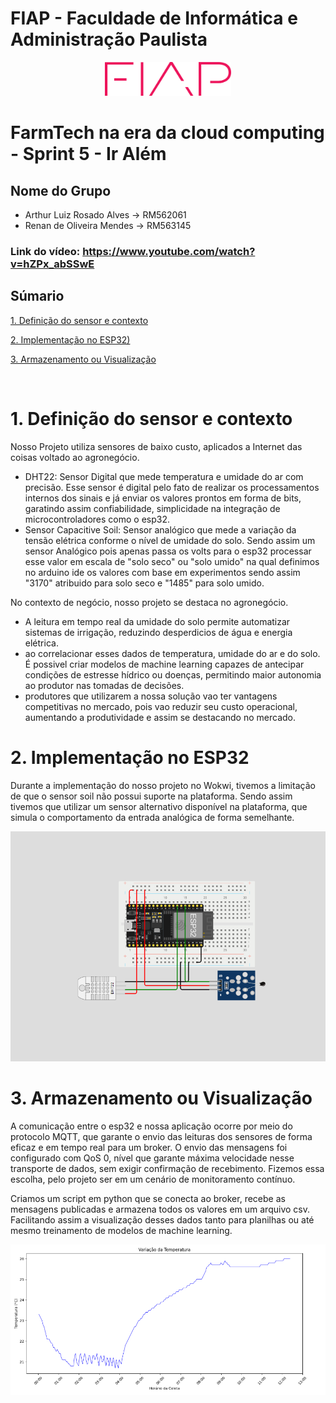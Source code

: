 # FIAP - Faculdade de Informática e Administração Paulista

<p align="center">
<a href= "https://www.fiap.com.br/"><img src="assets/logo-fiap.png" alt="FIAP - Faculdade de Informática e Admnistração Paulista" border="0" width=40% height=40%></a>
</p>

#  FarmTech na era da cloud computing - Sprint 5 - Ir Além

## Nome do Grupo

- Arthur Luiz Rosado Alves -> RM562061
- Renan de Oliveira Mendes -> RM563145

### Link do vídeo: https://www.youtube.com/watch?v=hZPx_abSSwE

## Súmario
[1. Definição do sensor e contexto](#c1)

[2. Implementação no ESP32)](#c2)

[3. Armazenamento ou Visualização](#c3)

<br>

# <a name="c1"></a>1. Definição do sensor e contexto

Nosso Projeto utiliza sensores de baixo custo, aplicados a Internet das coisas voltado ao agronegócio.

  - DHT22: Sensor Digital que mede temperatura e umidade do ar com precisão. Esse sensor é digital pelo fato de realizar os processamentos internos dos sinais e já enviar os valores prontos em forma de bits, garatindo assim confiabilidade, simplicidade na integração de microcontroladores como o esp32.
  - Sensor Capacitive Soil: Sensor analógico que mede a variação da tensão elétrica conforme o nível de umidade do solo. Sendo assim um sensor Analógico pois apenas passa os volts para o esp32 processar esse valor em escala de "solo seco" ou "solo umido" na qual definimos no arduino ide os valores com base em experimentos sendo assim "3170" atribuido para solo seco e "1485" para solo umido.

No contexto de negócio, nosso projeto se destaca no agronegócio.

- A leitura em tempo real da umidade do solo permite automatizar sistemas de irrigação, reduzindo desperdicios de água e energia elétrica.
- ao correlacionar esses dados de temperatura, umidade do ar e do solo. É possivel criar modelos de machine learning capazes de antecipar condições de estresse hídrico ou doenças, permitindo maior autonomia ao produtor nas tomadas de decisões.
- produtores que utilizarem a nossa solução vao ter vantagens competitivas no mercado, pois vao reduzir seu custo operacional, aumentando a produtividade e assim se destacando no mercado.

# <a name="c2"></a>2. Implementação no ESP32

Durante a implementação do nosso projeto no Wokwi, tivemos a limitação de que o sensor soil não possui suporte na plataforma. Sendo assim tivemos que utilizar um sensor alternativo disponível na plataforma, que simula o comportamento da entrada analógica de forma semelhante.

<p align="center">
<img src="/assets/sensor-wokwi.png"></a>
</p>

# <a name="c3"></a>3. Armazenamento ou Visualização

A comunicação entre o esp32 e nossa aplicação ocorre por meio do protocolo MQTT, que garante o envio das leituras dos sensores de forma eficaz e em tempo real para um broker. O envio das mensagens foi configurado com QoS 0, nível que garante máxima velocidade nesse transporte de dados, sem exigir confirmação de recebimento. Fizemos essa escolha, pelo projeto ser em um cenário de monitoramento contínuo.

Criamos um script em python que se conecta ao broker, recebe as mensagens publicadas e armazena todos os valores em um arquivo csv. Facilitando assim a visualização desses dados tanto para planilhas ou até mesmo treinamento de modelos de machine learning.

<p align="center">
<img src="/assets/var-temp.png"></a>
</p>




